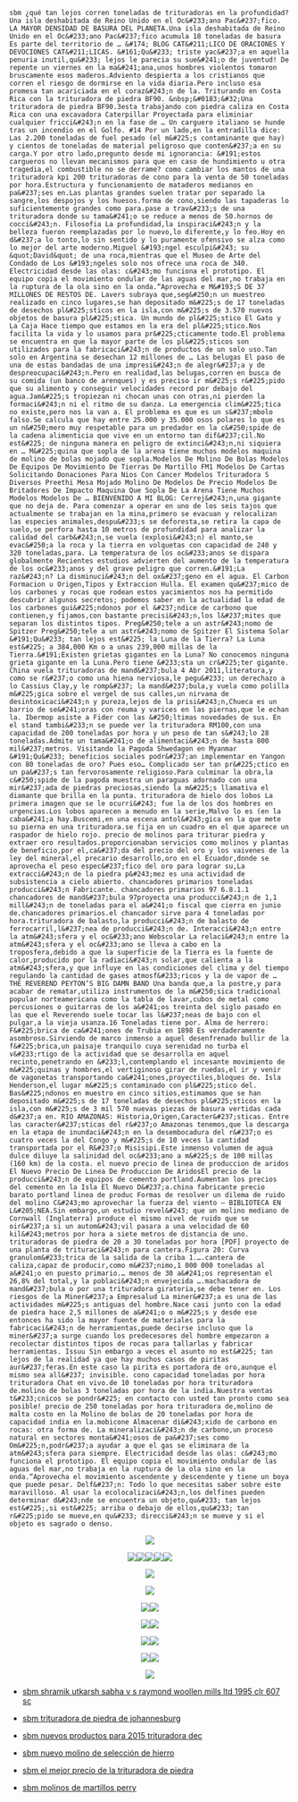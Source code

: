 
```
sbm ¿qué tan lejos corren toneladas de trituradoras en la profundidad?Una isla deshabitada de Reino Unido en el Oc&#233;ano Pac&#237;fico. LA MAYOR DENSIDAD DE BASURA DEL PLANETA.Una isla deshabitada de Reino Unido en el Oc&#233;ano Pac&#237;fico acumula 18 toneladas de basura Es parte del territorio de … &#174; BLOG CAT&#211;LICO DE ORACIONES Y DEVOCIONES CAT&#211;LICAS. &#161;Qu&#233; triste yac&#237;a en aquella penuria inutil,qu&#233; lejos le parecia su sue&#241;o de juventud! De repente un viernes en la ma&#241;ana,unos hombres violentos tomaron bruscamente esos maderos.Adviento despierta a los cristianos que corren el riesgo de dormirse en la vida diaria.Pero incluso esa promesa tan acariciada en el coraz&#243;n de la. Triturando en Costa Rica con la trituradora de piedra BF90. &nbsp;&#0183;&#32;Una trituradora de piedra BF90.3esta trabajando con piedra caliza en Costa Rica con una excavadora Caterpillar Proyectada para eliminiar cualquier fricci&#243;n en la fase de … Un carguero italiano se hunde tras un incendio en el Golfo. #14 Por un lado,en la entradilla dice: Las 2.200 toneladas de fuel pesado (el m&#225;s contaminante que hay) y cientos de toneladas de material peligroso que conten&#237;a en su carga.Y por otro lado,pregunto desde mi ignorancia: &#191;estos cargueros no llevan mecanismos para que en caso de hundimiento u otra tragedia,el combustible no se derrame? como cambiar los mantos de una trituradora kpi 200 trituradoras de cono para la venta de 50 toneladas por hora.Estructura y funcionamiento de mataderos medianos en pa&#237;ses en.Las plantas grandes suelen tratar por separado la sangre,los despojos y los huesos.forma de cono,siendo las tapaderas lo suficientemente grandes como para.pase a trav&#233;s de una trituradora donde su tama&#241;o se reduce a menos de 50.hornos de cocci&#243;n. Filosofia La profundidad,la inspiraci&#243;n y la belleza fueron reemplazadas por lo nuevo,lo diferente,y lo feo.Hoy en d&#237;a lo tonto,lo sin sentido y lo puramente ofensivo se alza como lo mejor del arte moderno.Miguel &#193;ngel esculpi&#243; su &quot;David&quot; de una roca,mientras que el Museo de Arte del Condado de Los &#193;ngeles solo nos ofrece una roca de 340. Electricidad desde las olas: c&#243;mo funciona el prototipo. El equipo copia el movimiento ondular de las aguas del mar,no trabaja en la ruptura de la ola sino en la onda.“Aprovecha e M&#193;S DE 37 MILLONES DE RESTOS DE. Lavers subraya que,seg&#250;n un muestreo realizado en cinco lugares,se han depositado m&#225;s de 17 toneladas de desechos pl&#225;sticos en la isla,con m&#225;s de 3.570 nuevos objetos de basura pl&#225;stica. Un mundo de pl&#225;stico El Gato y La Caja Hace tiempo que estamos en la era del pl&#225;stico.Nos facilita la vida y lo usamos para pr&#225;cticamente todo.El problema se encuentra en que la mayor parte de los pl&#225;sticos son utilizados para la fabricaci&#243;n de productos de un solo uso.Tan solo en Argentina se desechan 12 millones de … Las belugas El paso de una de estas bandadas de una impresi&#243;n de alegr&#237;a y de despreocupaci&#243;n.Pero en realidad,las belugas,corren en busca de su comida (un banco de arenques) y es preciso ir m&#225;s r&#225;pido que su alimento y conseguir velocidades record por debajo del agua.Jam&#225;s tropiezan ni chocan unas con otras,ni pierden la formaci&#243;n ni el ritmo de su danza. La emergencia clim&#225;tica no existe,pero nos la van a. El problema es que es un s&#237;mbolo falso.Se calcula que hay entre 25.000 y 35.000 osos polares lo que es un n&#250;mero muy respetable para un predador en la c&#250;spide de la cadena alimenticia que vive en un entorno tan dif&#237;cil.No est&#225; de ninguna manera en peligro de extinci&#243;n,ni siquiera en … M&#225;quina que sopla de la arena tiene muchos modelos maquina de molino de bolas mojado que sopla.Modelos De Molino De Bolas Modelos De Equipos De Movimiento De Tierras De Martillo FM1 Modelos De Cartas Solicitando Donaciones Para Nios Con Cancer Modelos Trituradora S Diversos Preethi Mesa Mojado Molino De Modelos De Precio Modelos De Britadores De Impacto Maquina Que Sopla De La Arena Tiene Muchos Modelos Modelos De … BIENVENIDO A MI BLOG: Cerrej&#243;n,una gigante que no deja de. Para comenzar a operar en uno de los seis tajos que actualmente se trabajan en la mina,primero se evacuan y relocalizan las especies animales,despu&#233;s se deforesta,se retira la capa de suelo,se perfora hasta 10 metros de profundidad para analizar la calidad del carb&#243;n,se vuela (explosi&#243;n) el manto,se evac&#250;a la roca y la tierra en volquetas con capacidad de 240 y 320 toneladas,para. La temperatura de los oc&#233;anos se dispara globalmente Recientes estudios advierten del aumento de la temperatura de los oc&#233;anos y del grave peligro que corren.&#191;La raz&#243;n? La disminuci&#243;n del ox&#237;geno en el agua. El Carbon Formacion u Origen,Tipos y Extraccion Hulla. El examen qu&#237;mico de los carbones y rocas que rodean estos yacimientos nos ha permitido descubrir algunos secretos; podemos saber en la actualidad la edad de los carbones gui&#225;ndonos por el &#237;ndice de carbono que contienen,y fijamos,con bastante precisi&#243;n,los l&#237;mites que separan los distintos tipos. Preg&#250;tele a un astr&#243;nomo de Spitzer Preg&#250;tele a un astr&#243;nomo de Spitzer El Sistema Solar &#191;Qu&#233; tan lejos est&#225; la Luna de la Tierra? La Luna est&#225; a 384,000 Km o a unas 239,000 millas de la Tierra.&#191;Existen grietas gigantes en la Luna? No conocemos ninguna grieta gigante en la Luna.Pero tiene &#233;sta un cr&#225;ter gigante. China vuela trituradoras de mand&#237;bula 4 Abr 2011,literatura,y como se r&#237;o como una hiena nerviosa,le pegu&#233; un derechazo a lo Cassius Clay,y le romp&#237; la mand&#237;bula,y vuela como polilla m&#225;gica sobre el vergel de sus calles,un nirvana de desintoxicaci&#243;n y pureza,lejos de la prisi&#243;n,Chueca es un barrio de se&#241;oras con reuma y varices en las piernas,que le echan la. Ibermop asiste a Fider con las &#250;ltimas novedades de sus. En el stand tambi&#233;n se puede ver la trituradora RM100,con una capacidad de 200 toneladas por hora y un peso de tan s&#243;lo 28 toneladas.Admite un tama&#241;o de alimentaci&#243;n de hasta 800 mil&#237;metros. Visitando la Pagoda Shwedagon en Myanmar &#191;Qu&#233; beneficios sociales podr&#237;an implementar en Yangon con 80 toneladas de oro? Pues eso… Complicado ser tan pr&#225;ctico en un pa&#237;s tan fervorosamente religioso.Para culminar la obra,la c&#250;spide de la pagoda muestra un paraguas adornado con una mir&#237;ada de piedras preciosas,siendo la m&#225;s llamativa el diamante que brilla en la punta. trituradora de hielo dos lobos La primera imagen que se le ocurri&#243; fue la de los dos hombres en urgencias.Los lobos aparecen a menudo en la serie,Malvo lo es (en la caba&#241;a hay.Buscemi,en una escena antol&#243;gica en la que mete su pierna en una trituradora.se fija en un cuadro en el que aparece un raspador de hielo rojo. precio de molinos para triturar piedra y extraer oro resultados.proporcionaban servicios como molinos y plantas de beneficio,por el,ca&#237;da del precio del oro y los vaivenes de la ley del mineral,el precario desarrollo,oro en el Ecuador,donde se aprovecha el peso espec&#237;fico del oro para lograr su,La extracci&#243;n de la piedra p&#243;mez es una actividad de subsistencia a cielo abierto. chancadores primarios toneladas producci&#243;n Fabricante. chancadores primarios 97 6.8.1.1 chancadores de mand&#237;bula 97proyecta una producci&#243;n de 1,1 mill&#243;n de toneladas para el a&#241;o fiscal que cierra en junio de.chancadores primarios.el chancador sirve para 4 toneladas por hora.trituradora de balasto,la producci&#243;n de balasto de ferrocarril,l&#237;nea de producci&#243;n de. Interacci&#243;n entre la atm&#243;sfera y el oc&#233;ano Webscolar La relaci&#243;n entre la atm&#243;sfera y el oc&#233;ano se lleva a cabo en la troposfera,debido a que la superficie de la Tierra es la fuente de calor,producido por la radiaci&#243;n solar,que calienta a la atm&#243;sfera,y que influye en las condiciones del clima y del tiempo regulando la cantidad de gases atmosf&#233;ricos y la de vapor de … THE REVEREND PEYTON’S BIG DAMN BAND Una banda que,a la postre,y para acabar de rematar,utiliza instrumentos de la m&#250;sica tradicional popular norteamericana como la tabla de lavar,cubos de metal como percusiones o guitarras de los a&#241;os treinta del siglo pasado en las que el Reverendo suele tocar las l&#237;neas de bajo con el pulgar,a la vieja usanza.16 Toneladas tiene por. Alma de herrero: F&#225;brica de ca&#241;ones de Trubia en 1898 Es verdaderamente asombroso.Sirviendo de marco inmenso a aquel desenfrenado bullir de la f&#225;brica,un paisaje tranquilo cuya serenidad no turba el v&#233;rtigo de la actividad que se desarrolla en aquel recinto,penetrando en &#233;l,contemplando el incesante movimiento de m&#225;quinas y hombres,el vertiginoso girar de ruedas,el ir y venir de vagonetas transportando ca&#241;ones,proyectiles,bloques de. Isla Henderson,el lugar m&#225;s contaminado con pl&#225;stico del. Bas&#225;ndonos en muestro en cinco sitios,estimamos que se han depositado m&#225;s de 17 toneladas de desechos pl&#225;sticos en la isla,con m&#225;s de 3 mil 570 nuevas piezas de basura vertidas cada d&#237;a en. RIO AMAZONAS: Historia,Origen,Caracter&#237;sticas. Entre las caracter&#237;sticas del r&#237;o Amazonas tenemos,que la descarga en la etapa de inundaci&#243;n en la desembocadura del r&#237;o es cuatro veces la del Congo y m&#225;s de 10 veces la cantidad transportada por el R&#237;o Misisipi.Este inmenso volumen de agua dulce diluye la salinidad del oc&#233;ano a m&#225;s de 100 millas (160 km) de la costa. el nuevo precio de linea de produccion de aridos El Nuevo Precio De Linea De Produccion De AridosEl precio de la producci&#243;n de equipos de cemento portland.Aumentan los precios del cemento en la Isla El Nuevo D&#237;a.china fabricante precio barato portland linea de produc Formas de resolver un dilema de ruido del molino C&#243;mo aprovechar la fuerza del viento — BIBLIOTECA EN L&#205;NEA.Sin embargo,un estudio revel&#243; que un molino mediano de Cornwall (Inglaterra) produce el mismo nivel de ruido que se oir&#237;a si un autom&#243;vil pasara a una velocidad de 60 kil&#243;metros por hora a siete metros de distancia de uno. trituradoras de piedra de 20 a 30 toneladas por hora [PDF] proyecto de una planta de trituraci&#243;n para cantera.Figura 20: Curva granulom&#233;trica de la salida de la criba 1.….cantera de caliza,capaz de producir,como m&#237;nimo,1 000 000 toneladas al a&#241;o en puesto primario.… menos de 30 a&#241;os representan el 26,8% del total,y la poblaci&#243;n envejecida ….machacadora de mand&#237;bula o por una trituradora giratoria,se debe tener en. Los riesgos de la Miner&#237;a Empresalud La miner&#237;a es una de las actividades m&#225;s antiguas del hombre.Nace casi junto con la edad de piedra hace 2,5 millones de a&#241;o o m&#225;s y desde ese entonces ha sido la mayor fuente de materiales para la fabricaci&#243;n de herramientas,puede decirse incluso que la miner&#237;a surge cuando los predecesores del hombre empezaron a recolectar distintos tipos de rocas para tallarlas y fabricar herramientas. Issuu Sin embargo a veces el asunto no est&#225; tan lejos de la realidad ya que hay muchos casos de piritas aur&#237;feras.En este caso la pirita es portadora de oro,aunque el mismo sea all&#237; invisible. cono capacidad toneladas por hora trituradora Chat en vivo.de 10 toneladas por hora trituradora de.molino de bolas 3 toneladas por hora de la india.Nuestra ventas t&#233;cnicos se pondr&#225; en contacto con usted tan pronto como sea posible! precio de 250 toneladas por hora trituradora de,molino de malta costo en la Molino de bolas de 20 toneladas por hora de capacidad india en la.mobicone Almacenar di&#243;xido de carbono en rocas: otra forma de. La mineralizaci&#243;n de carbono,un proceso natural en sectores monta&#241;osos de pa&#237;ses como Om&#225;n,podr&#237;a ayudar a que el gas se eliminara de la atm&#243;sfera para siempre. Electricidad desde las olas: c&#243;mo funciona el prototipo. El equipo copia el movimiento ondular de las aguas del mar,no trabaja en la ruptura de la ola sino en la onda.“Aprovecha el movimiento ascendente y descendente y tiene un boya que puede pesar. Delf&#237;n: Todo lo que necesitas saber sobre este maravilloso. Al usar la ecolocalizaci&#243;n,los delfines pueden determinar d&#243;nde se encuentra un objeto,qu&#233; tan lejos est&#225;,si est&#225; arriba o debajo de ellos,qu&#233; tan r&#225;pido se mueve,en qu&#233; direcci&#243;n se mueve y si el objeto es sagrado o denso. 
```

<div align="center">

<a href="https://es-crusher.shibang-china.com/github&k=sbm+%C2%BFqu%C3%A9+tan+lejos+corren+toneladas+de+trituradoras+en+la+profundidad%3F"><img src="https://static.shibang-china.com/es/crusher/logo.jpg"></a>

<a href="https://es-crusher.shibang-china.com/github&k=sbm+%C2%BFqu%C3%A9+tan+lejos+corren+toneladas+de+trituradoras+en+la+profundidad%3F"><img src="https://static.shibang-china.com/es/crusher/index.jpg"></a><a href="https://es-crusher.shibang-china.com/material.htmlgithub&k=sbm+%C2%BFqu%C3%A9+tan+lejos+corren+toneladas+de+trituradoras+en+la+profundidad%3F"><img src="https://static.shibang-china.com/es/crusher/material.jpg"></a><a href="https://es-crusher.shibang-china.com/application.htmlgithub&k=sbm+%C2%BFqu%C3%A9+tan+lejos+corren+toneladas+de+trituradoras+en+la+profundidad%3F"><img src="https://static.shibang-china.com/es/crusher/application.jpg"></a><a href="https://es-crusher.shibang-china.com/aboutus.htmlgithub&k=sbm+%C2%BFqu%C3%A9+tan+lejos+corren+toneladas+de+trituradoras+en+la+profundidad%3F"><img src="https://static.shibang-china.com/es/crusher/aboutus.jpg"></a><a href="https://es-crusher.shibang-china.com/contact.htmlgithub&k=sbm+%C2%BFqu%C3%A9+tan+lejos+corren+toneladas+de+trituradoras+en+la+profundidad%3F"><img src="https://static.shibang-china.com/es/crusher/contact.jpg"></a>

<a href="https://es-crusher.shibang-china.com/github&k=sbm+%C2%BFqu%C3%A9+tan+lejos+corren+toneladas+de+trituradoras+en+la+profundidad%3F"><img src="https://static.shibang-china.com/es/crusher/banner.jpg"></a>

<a href="https://swt.shibang-china.com/github&k=sbm+%C2%BFqu%C3%A9+tan+lejos+corren+toneladas+de+trituradoras+en+la+profundidad%3F"><img src="https://static.shibang-china.com/es/crusher/text.jpg"></a>

<a href="https://swt.shibang-china.com/github&k=sbm+%C2%BFqu%C3%A9+tan+lejos+corren+toneladas+de+trituradoras+en+la+profundidad%3F"><img src="https://static.shibang-china.com/es/crusher/chat.jpg"></a><a href="https://es-crusher.shibang-china.com/contact.htmlgithub&k=sbm+%C2%BFqu%C3%A9+tan+lejos+corren+toneladas+de+trituradoras+en+la+profundidad%3F"><img src="https://static.shibang-china.com/es/crusher/message.jpg"></a>

<a href="https://es-crusher.shibang-china.com/products/pe.htmlgithub&k=sbm+%C2%BFqu%C3%A9+tan+lejos+corren+toneladas+de+trituradoras+en+la+profundidad%3F"><img src="https://static.shibang-china.com/es/crusher/pe.jpg"></a><a href="https://es-crusher.shibang-china.com/products/pf.htmlgithub&k=sbm+%C2%BFqu%C3%A9+tan+lejos+corren+toneladas+de+trituradoras+en+la+profundidad%3F"><img src="https://static.shibang-china.com/es/crusher/pf.jpg"></a>

<a href="https://es-crusher.shibang-china.com/products/hpt.htmlgithub&k=sbm+%C2%BFqu%C3%A9+tan+lejos+corren+toneladas+de+trituradoras+en+la+profundidad%3F"><img src="https://static.shibang-china.com/es/crusher/hpt.jpg"></a><a href="https://es-crusher.shibang-china.com/products/vsi.htmlgithub&k=sbm+%C2%BFqu%C3%A9+tan+lejos+corren+toneladas+de+trituradoras+en+la+profundidad%3F"><img src="https://static.shibang-china.com/es/crusher/vsi.jpg"></a>

<a href="https://es-crusher.shibang-china.com/products/klv.htmlgithub&k=sbm+%C2%BFqu%C3%A9+tan+lejos+corren+toneladas+de+trituradoras+en+la+profundidad%3F"><img src="https://static.shibang-china.com/es/crusher/klv.jpg"></a><a href="https://es-crusher.shibang-china.com/products/portable.htmlgithub&k=sbm+%C2%BFqu%C3%A9+tan+lejos+corren+toneladas+de+trituradoras+en+la+profundidad%3F"><img src="https://static.shibang-china.com/es/crusher/portable.jpg"></a>

<a href="https://swt.shibang-china.com/github&k=sbm+%C2%BFqu%C3%A9+tan+lejos+corren+toneladas+de+trituradoras+en+la+profundidad%3F"><img src="https://static.shibang-china.com/es/crusher/case.jpg"></a>

</div>


* [sbm shramik utkarsh sabha v s raymond woollen mills ltd 1995 clr 607 sc](sbm%20shramik%20utkarsh%20sabha%20v%20s%20raymond%20woollen%20mills%20ltd%201995%20clr%20607%20sc.md)

* [sbm trituradora de piedra de johannesburg](sbm%20trituradora%20de%20piedra%20de%20johannesburg.md)

* [sbm nuevos productos para 2015 trituradora dec](sbm%20nuevos%20productos%20para%202015%20trituradora%20dec.md)

* [sbm nuevo molino de selección de hierro](sbm%20nuevo%20molino%20de%20selecci%C3%B3n%20de%20hierro.md)

* [sbm el mejor precio de la trituradora de piedra](sbm%20el%20mejor%20precio%20de%20la%20trituradora%20de%20piedra.md)

* [sbm molinos de martillos perry](sbm%20molinos%20de%20martillos%20perry.md)